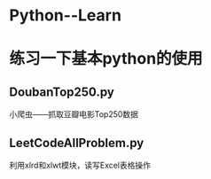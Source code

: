 # Python--Learn
# 练习一下基本python的使用

## DoubanTop250.py

小爬虫——抓取豆瓣电影Top250数据

## LeetCodeAllProblem.py

利用xlrd和xlwt模块，读写Excel表格操作
